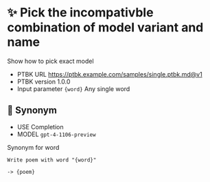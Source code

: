 # ✨ Pick the incompativble combination of model variant and name

Show how to pick exact model

-   PTBK URL https://ptbk.example.com/samples/single.ptbk.md@v1
-   PTBK version 1.0.0
-   Input parameter `{word}` Any single word

## 💬 Synonym

-   USE Completion
-   MODEL `gpt-4-1106-preview`

Synonym for word

```text
Write poem with word "{word}"
```

`-> {poem}`
